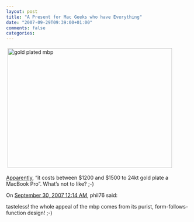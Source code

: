 ```yaml
---
layout: post
title: "A Present for Mac Geeks who have Everything"
date: "2007-09-29T09:39:00+01:00"
comments: false
categories: 
---
```


<p><img title="gold plated mbp" src="/blog/st/images/_images_2007_09_28_gold-plated-macbook_48.jpg" border="0" vspace="4" height="327" hspace="4" alt="gold plated mbp" width="450" /></p>

<p><a href="http://crunchgear.com/2007/09/20/gold-plated-macbook-pro-brings-the-bling/">Apparently</a>, &#8220;it costs between $1200 and $1500 to 24kt gold plate a MacBook Pro&#8221;. What&#8217;s not to like? ;-)</p>

<section class="comments">



<div class="comment" id="comment-1466">
On <a href="#comment-1466" title="Permalink to this comment">September 30, 2007 12:14 AM</a>, phil76
said:
<p>tasteless! the whole appeal of the mbp comes from its purist, form-follows-function design! ;-)</p>


</section>

